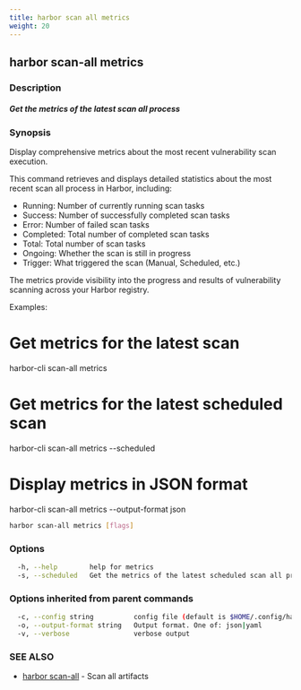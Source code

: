 ```yaml
---
title: harbor scan all metrics
weight: 20
---
```

## harbor scan-all metrics

### Description

##### Get the metrics of the latest scan all process

### Synopsis

Display comprehensive metrics about the most recent vulnerability scan execution.

This command retrieves and displays detailed statistics about the most recent scan all 
process in Harbor, including:

- Running: Number of currently running scan tasks
- Success: Number of successfully completed scan tasks
- Error: Number of failed scan tasks
- Completed: Total number of completed scan tasks
- Total: Total number of scan tasks
- Ongoing: Whether the scan is still in progress
- Trigger: What triggered the scan (Manual, Scheduled, etc.)

The metrics provide visibility into the progress and results of vulnerability scanning across your Harbor registry.

Examples:
  # Get metrics for the latest scan
  harbor-cli scan-all metrics

  # Get metrics for the latest scheduled scan
  harbor-cli scan-all metrics --scheduled

  # Display metrics in JSON format
  harbor-cli scan-all metrics --output-format json

```sh
harbor scan-all metrics [flags]
```

### Options

```sh
  -h, --help        help for metrics
  -s, --scheduled   Get the metrics of the latest scheduled scan all process
```

### Options inherited from parent commands

```sh
  -c, --config string          config file (default is $HOME/.config/harbor-cli/config.yaml)
  -o, --output-format string   Output format. One of: json|yaml
  -v, --verbose                verbose output
```

### SEE ALSO

* [harbor scan-all](harbor-scan-all.md)	 - Scan all artifacts


